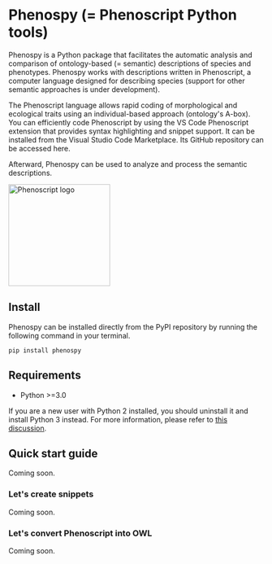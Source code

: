 # Phenospy (= Phenoscript Python tools)

Phenospy is a Python package that facilitates the automatic analysis and comparison of ontology-based (= semantic) descriptions of species and phenotypes. Phenospy works with descriptions written in Phenoscript, a computer language designed for describing species (support for other semantic approaches is under development). 

The Phenoscript language allows rapid coding of morphological and ecological traits using an individual-based approach (ontology's A-box). You can efficiently code Phenoscript by using the VS Code Phenoscript extension that provides syntax highlighting and snippet support. It can be installed from the Visual Studio Code Marketplace. Its GitHub repository can be accessed here. 

Afterward, Phenospy can be used to analyze and process the semantic descriptions.


 <p align="left">
  <img src="https://raw.githubusercontent.com/sergeitarasov/PhenoScript/main/Phenoscript_logo.png" width="200" title="Phenoscript logo">
</p> 


## Install
Phenospy can be installed directly from the PyPI repository by running the following command in your terminal.

```{bash}
pip install phenospy
```

## Requirements

* Python >=3.0

If you are a new user with Python 2 installed, you should uninstall it and install Python 3 instead. For more information, please refer to [this discussion](https://stackoverflow.com/questions/3819449/how-to-uninstall-python-2-7-on-a-mac-os-x-10-6-4).




## Quick start guide

Coming soon.

### Let's create snippets

Coming soon.

### Let's convert Phenoscript into OWL

Coming soon.
